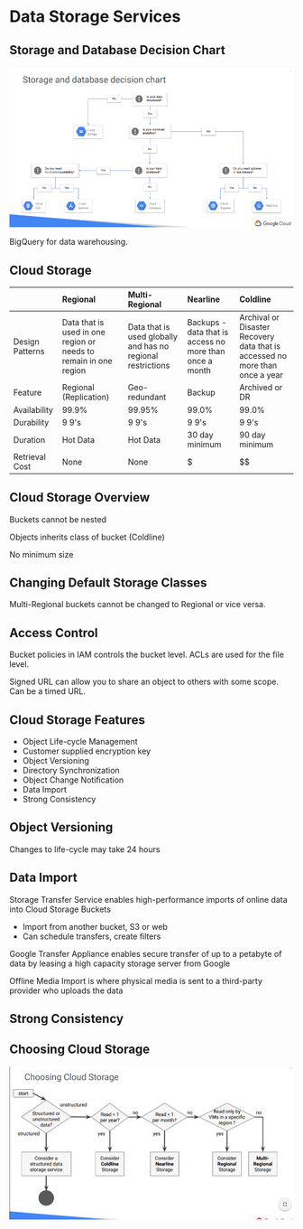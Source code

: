 # Data Storage Services

## Storage and Database Decision Chart

![](../.gitbook/assets/image%20%283%29.png)

BigQuery for data warehousing.

## Cloud Storage

|  | Regional | Multi-Regional | Nearline | Coldline |
| :--- | :--- | :--- | :--- | :--- |
| Design Patterns | Data that is used in one region or needs to remain in one region | Data that is used globally and has no regional restrictions | Backups - data that is access no more than once a month | Archival or Disaster Recovery data that is accessed no more than once a year |
| Feature | Regional \(Replication\) | Geo-redundant | Backup | Archived or DR |
| Availability | 99.9% | 99.95% | 99.0% | 99.0% |
| Durability | 9 9's | 9 9's | 9 9's | 9 9's |
| Duration | Hot Data | Hot Data | 30 day minimum | 90 day minimum |
| Retrieval Cost | None | None | $ | $$ |

## Cloud Storage Overview

Buckets cannot be nested

Objects inherits class of bucket \(Coldline\)

No minimum size

## Changing Default Storage Classes

Multi-Regional buckets cannot be changed to Regional or vice versa.

## Access Control

Bucket policies in IAM controls the bucket level. ACLs are used for the file level.

Signed URL can allow you to share an object to others with some scope. Can be a timed URL.

## Cloud Storage Features

* Object Life-cycle Management
* Customer supplied encryption key
* Object Versioning
* Directory Synchronization
* Object Change Notification
* Data Import
* Strong Consistency

## Object Versioning

Changes to life-cycle may take 24 hours

## Data Import

Storage Transfer Service enables high-performance imports of online data into Cloud Storage Buckets

* Import from another bucket, S3 or web
* Can schedule transfers, create filters

Google Transfer Appliance enables secure transfer of up to a petabyte of data by leasing a high capacity storage server from Google

Offline Media Import is where physical media is sent to a third-party provider who uploads the data

## Strong Consistency

## Choosing Cloud Storage

![](../.gitbook/assets/image%20%284%29.png)

